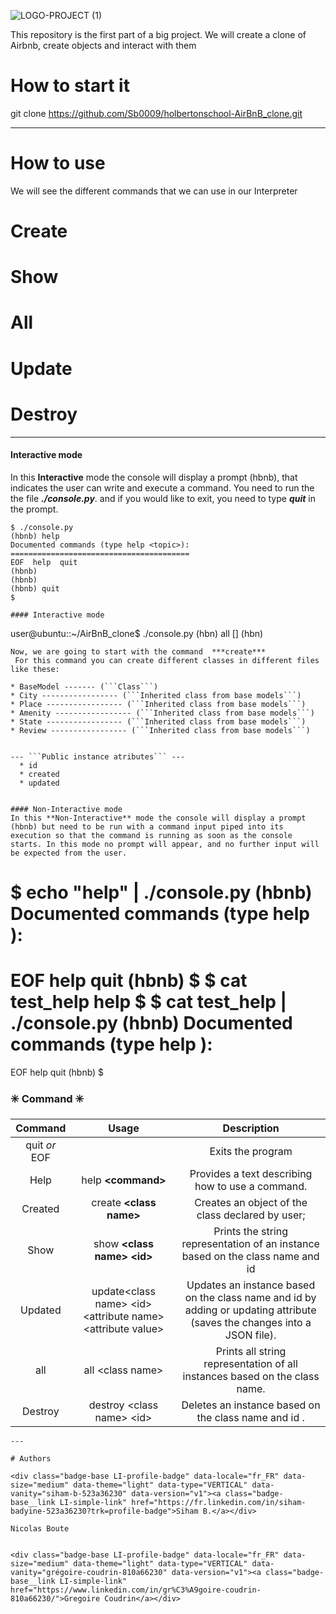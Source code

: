 
![LOGO-PROJECT (1)](https://user-images.githubusercontent.com/96126445/175940796-03af2d43-d980-418a-99db-b34267f80a12.png)


This repository is the first part of a big project. We will create a clone of Airbnb, create objects and interact with them


# How to start it
git clone https://github.com/Sb0009/holbertonschool-AirBnB_clone.git

---
# How to use
We will see the different commands that we can use in our Interpreter


# Create
# Show
# All
# Update
# Destroy

---

#### Interactive mode<a name="id1-2"></a>
In this **Interactive** mode the console will display a prompt (hbnb), that indicates the user can write and execute a command. You need to run the the file ***./console.py***. and if you would like to exit, you need to type ***quit*** in the prompt.
```
$ ./console.py
(hbnb) help
Documented commands (type help <topic>):
========================================
EOF  help  quit
(hbnb)
(hbnb)
(hbnb) quit
$

#### Interactive mode

```
user@ubuntu::~/AirBnB_clone$ ./console.py
(hbn) all
[]
(hbn)
```
Now, we are going to start with the command  ***create***
 For this command you can create different classes in different files like these:

* BaseModel ------- (```Class```)
* City ----------------- (```Inherited class from base models```)
* Place ----------------- (```Inherited class from base models```)
* Amenity ----------------- (```Inherited class from base models```)
* State ----------------- (```Inherited class from base models```)
* Review ----------------- (```Inherited class from base models```)


--- ```Public instance atributes``` ---
  * id
  * created
  * updated


```


```
#### Non-Interactive mode
In this **Non-Interactive** mode the console will display a prompt (hbnb) but need to be run with a command input piped into its execution so that the command is running as soon as the console starts. In this mode no prompt will appear, and no further input will be expected from the user.
```
$ echo "help" | ./console.py
(hbnb)
Documented commands (type help <topic>):
========================================
EOF  help  quit
(hbnb)
$
$ cat test_help
help
$
$ cat test_help | ./console.py
(hbnb)
Documented commands (type help <topic>):
========================================
EOF  help  quit
(hbnb)
$
### :eight_spoked_asterisk: Command :eight_spoked_asterisk:
| Command | Usage |Description |
| :---: | :---: |:---: |
| quit *or* EOF |  | Exits the program |
| Help | help **<command\>** | Provides a text describing how to use a command. |
| Created | create **<class name\>** |  Creates an object of the class declared by user; |
| Show | show **<class name\> <id\>** | Prints the string representation of an instance based on the class name and id  |
| Updated | update<class name\> <id\> <attribute name\> <attribute value\> |  Updates an instance based on the class name and id by adding or updating attribute (saves the changes into a JSON file). |
| all | all <class name\> |  Prints all string representation of all instances based on the class name. |
| Destroy | destroy <class name\> <id\>  | Deletes an instance based on the class name and id . |
```
---

# Authors

<div class="badge-base LI-profile-badge" data-locale="fr_FR" data-size="medium" data-theme="light" data-type="VERTICAL" data-vanity="siham-b-523a36230" data-version="v1"><a class="badge-base__link LI-simple-link" href="https://fr.linkedin.com/in/siham-badyine-523a36230?trk=profile-badge">Siham B.</a></div>

Nicolas Boute


<div class="badge-base LI-profile-badge" data-locale="fr_FR" data-size="medium" data-theme="light" data-type="VERTICAL" data-vanity="grégoire-coudrin-810a66230" data-version="v1"><a class="badge-base__link LI-simple-link" href="https://www.linkedin.com/in/gr%C3%A9goire-coudrin-810a66230/">Gregoire Coudrin</a></div>

